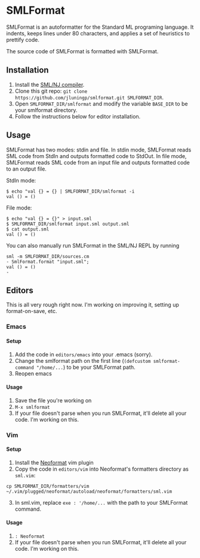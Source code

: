 # SMLFormat

SMLFormat is an autoformatter for the Standard ML programing language. It indents, keeps lines under 80 characters, and applies a set of heuristics to prettify code. 

The source code of SMLFormat is formatted with SMLFormat.


## Installation

1. Install the [SML/NJ compiler](https://www.smlnj.org).
2. Clone this git repo: `git clone https://github.com/jluningp/smlformat.git SMLFORMAT_DIR`.
3. Open `SMLFORMAT_DIR/smlformat` and modify the variable `BASE_DIR` to be your smlformat directory.
3. Follow the instructions below for editor installation. 

## Usage

SMLFormat has two modes: stdin and file. In stdin mode, SMLFormat reads SML code from StdIn and outputs formatted code to StdOut. In file mode, SMLFormat reads SML code from an input file and outputs formatted code to an output file. 

StdIn mode:
```
$ echo "val {} = {} | SMLFORMAT_DIR/smlformat -i 
val () = ()
```

File mode:
```
$ echo "val {} = {}" > input.sml
$ SMLFORMAT_DIR/smlformat input.sml output.sml
$ cat output.sml
val () = ()
```

You can also manually run SMLFormat in the SML/NJ REPL by running 
```
sml -m SMLFORMAT_DIR/sources.cm
- SmlFormat.format "input.sml";
val () = ()
- 
```

## Editors
This is all very rough right now. I'm working on improving it, setting up format-on-save, etc. 
### Emacs
#### Setup
1. Add the code in `editors/emacs` into your .emacs (sorry).
2. Change the smlformat path on the first line (`(defcustom smlformat-command "/home/...`) to be your SMLFormat path.
3. Reopen emacs

#### Usage 
1. Save the file you're working on
2. `M-x smlformat`
3. If your file doesn't parse when you run SMLFormat, it'll delete all your code. I'm working on this. 

### Vim
#### Setup
1. Install the [Neoformat](https://github.com/sbdchd/neoformat) vim plugin
2. Copy the code in `editors/vim` into Neoformat's formatters directory as `sml.vim`:
```
cp SMLFORMAT_DIR/formatters/vim ~/.vim/plugged/neoformat/autoload/neoformat/formatters/sml.vim
```
3. In sml.vim, replace `exe : '/home/...` with the path to your SMLFormat command. 

#### Usage
1. `: Neoformat`
2. If your file doesn't parse when you run SMLFormat, it'll delete all your code. I'm working on this. 
